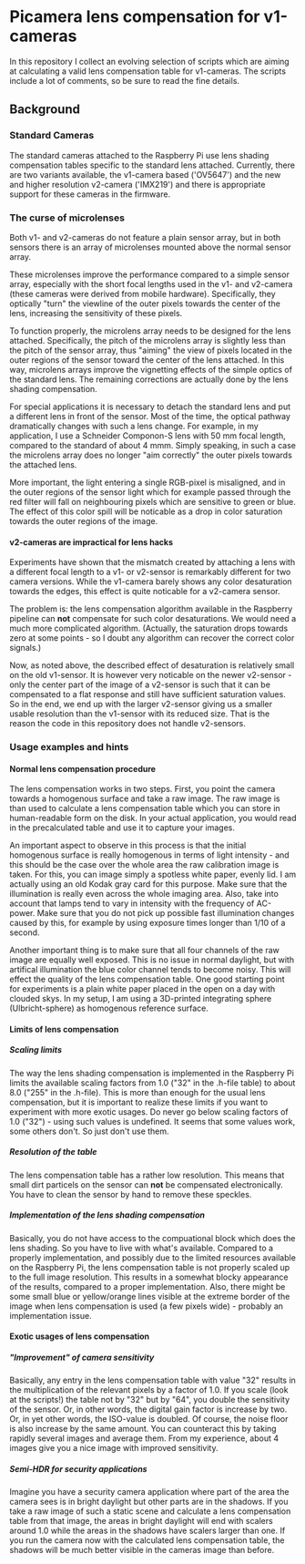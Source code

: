 # Picamera lens compensation for v1-cameras

In this repository I collect an evolving selection of scripts which are aiming at calculating a valid lens compensation table for v1-cameras. The scripts include a lot of comments, so be sure to read the fine details.

## Background

### Standard Cameras

The standard cameras attached to the Raspberry Pi use lens shading compensation tables specific to the standard lens attached. Currently, there are two variants available, the v1-camera based ('OV5647') and the new and higher resolution v2-camera ('IMX219') and there is appropriate support for these cameras in the firmware.

### The curse of microlenses
Both v1- and v2-cameras do not feature a plain sensor array, but in both sensors there is an array of microlenses mounted above the normal sensor array. 

These microlenses improve the performance compared to a simple sensor array, especially with the short focal lengths used in the v1- and v2-camera (these cameras were derived from mobile hardware). Specifically, they optically "turn" the viewline of the outer pixels towards the center of the lens, increasing the sensitivity of these pixels.

To function properly, the microlens array needs to be designed for the lens attached. Specifically, the pitch of the microlens array is slightly less than the pitch of the sensor array, thus "aiming" the view of pixels located in the outer regions of the sensor toward the center of the lens attached. In this way, microlens arrays improve the vignetting effects of the simple optics of the standard lens. The remaining corrections are actually done by the lens shading compensation.

For special applications it is necessary to detach the standard lens and put a different lens in front of the sensor. Most of the time, the optical pathway dramatically changes with such a lens change. For example, in my application, I use a Schneider Componon-S lens with 50 mm focal length, compared to the standard of about 4 mmm. Simply speaking, in such a case the microlens array does no longer "aim correctly" the outer pixels towards the attached lens. 

More important, the light entering a single RGB-pixel is misaligned, and in the outer regions of the sensor light which for example passed through the red filter will fall on neighbouring pixels which are sensitive to green or blue. The effect of this color spill will be noticable as a drop in color saturation towards the outer regions of the image.

#### v2-cameras are impractical for lens hacks
Experiments have shown that the mismatch created by attaching a lens with a different focal length to a v1- or v2-sensor is remarkably different for two camera versions. While the v1-camera barely shows any color desaturation towards the edges, this effect is quite noticable for a v2-camera sensor.

The problem is: the lens compensation algorithm available in the Raspberry pipeline can **not** compensate for such  color desaturations. We would need a much more complicated algorithm. (Actually, the saturation drops towards zero at some points - so I doubt any algorithm can recover the correct color signals.)

Now, as noted above, the described effect of desaturation is relatively small on the old v1-sensor. It is however very noticable on the newer v2-sensor - only the center part of the image of a v2-sensor is such that it can be compensated to a flat response and still have sufficient saturation values. So in the end, we end up with the larger v2-sensor giving us a smaller usable resolution than the  v1-sensor with its reduced size. That is the reason the code in this repository does not handle v2-sensors.

### Usage examples and hints
#### Normal lens compensation procedure
The lens compensation works in two steps. First, you point the camera towards a homogenous surface and take a raw image. The raw image is than used to calculate a lens compensation table which you can store in human-readable form on the disk. In your actual application, you would read in the precalculated table and use it to capture your images.

An important aspect to observe in this process is that the initial homogenous surface is really homogenous in terms of light intensity - and this should be the case over the whole area the raw calibration image is taken. For this, you can image simply a spotless white paper, evenly lid. I am actually using an old Kodak gray card for this purpose. Make sure that the illumination is really even across the whole imaging area. Also, take into account that lamps tend to vary in intensity with the frequency of AC-power. Make sure that you do not pick up possible fast illumination changes caused by this, for example by using exposure times longer than 1/10 of a second. 

Another important thing is to make sure that all four channels of the raw image are equally well exposed. This is no issue in normal daylight, but with artifical illumination the blue color channel tends to become noisy. This will effect the quality of the lens compensation table. One good starting point for experiments is a plain white paper placed in the open on a day with clouded skys. In my setup, I am using a 3D-printed integrating sphere (Ulbricht-sphere) as homogenous reference surface.

#### Limits of lens compensation
##### Scaling limits
The way the lens shading compensation is implemented in the Raspberry Pi limits the available scaling factors from 1.0 ("32" in the .h-file table) to about 8.0 ("255" in the .h-file). This is more than enough for the usual lens compensation, but it is important to realize these limits if you want to experiment with more exotic usages. Do never go below scaling factors of 1.0 ("32") - using such values is undefined. It seems that some values work, some others don't. So just don't use them.

##### Resolution of the table
The lens compensation table has a rather low resolution. This means that small dirt particels on the sensor can **not** be compensated electronically. You have to clean the sensor by hand to remove these speckles.

##### Implementation of the lens shading compensation
Basically, you do not have access to the compuational block which does the lens shading. So you have to live with what's available. Compared to a properly implementation, and possibly due to the limited resources available on the Raspberry Pi, the lens compensation table is not properly scaled up to the full image resolution. This results in a somewhat blocky appearance of the results, compared to a proper implementation. Also, there might be some small blue or yellow/orange lines visible at the extreme border of the image when lens compensation is used (a few pixels wide) - probably an implementation issue.

#### Exotic usages of lens compensation
##### "Improvement" of camera sensitivity
Basically, any entry in the lens compensation table with value "32" results in the multiplication of the relevant pixels by a factor of 1.0. If you scale (look at the scripts!) the table not by "32" but by "64", you double the sensitivity of the sensor. Or, in other words, the digital gain factor is increase by two. Or, in yet other words, the ISO-value is doubled. Of course, the noise floor is also increase by the same amount. You can counteract this by taking rapidly several images and average them. From my experience, about 4 images give you a nice image with improved sensitivity.

##### Semi-HDR for security applications
Imagine you have a security camera application where part of the area the camera sees is in bright daylight but other parts are in the shadows. If you take a raw image of such a static scene and calculate a lens compensation table from that image, the areas in bright daylight will end with scalers around 1.0 while the areas in the shadows have scalers larger than one. If you run the camera now with the calculated lens compensation table, the shadows will be much better visible in the cameras image than before.

